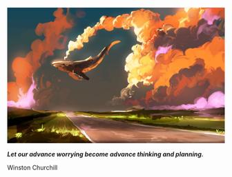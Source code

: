 <p align="center"><img src="readme.jpeg"></p>

_**Let our advance worrying become advance thinking and planning.**_

Winston Churchill